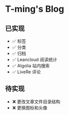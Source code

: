 # T-ming's Blog

## 已实现

- ✅ 标签
- ✅ 分类
- ✅ 归档
- ✅ Leancloud 阅读统计
- ✅ Algolia 站内搜索
- ✅ LiveRe 评论

## 待实现

- ❌ 更改文章文件目录结构
- ❌ 更换图标和头像